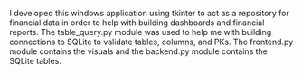 I developed this windows application using tkinter to act as a repository for financial data in order to help with building dashboards and financial reports. The table_query.py module was used to help me with building connections to SQLite to validate tables, columns, and PKs. The frontend.py module contains the visuals and the backend.py module contains the SQLite tables.
